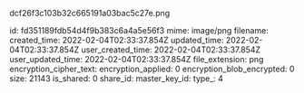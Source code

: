 dcf26f3c103b32c665191a03bac5c27e.png

id: fd351189fdb54d4f9b383c6a4a5e56f3
mime: image/png
filename: 
created_time: 2022-02-04T02:33:37.854Z
updated_time: 2022-02-04T02:33:37.854Z
user_created_time: 2022-02-04T02:33:37.854Z
user_updated_time: 2022-02-04T02:33:37.854Z
file_extension: png
encryption_cipher_text: 
encryption_applied: 0
encryption_blob_encrypted: 0
size: 21143
is_shared: 0
share_id: 
master_key_id: 
type_: 4